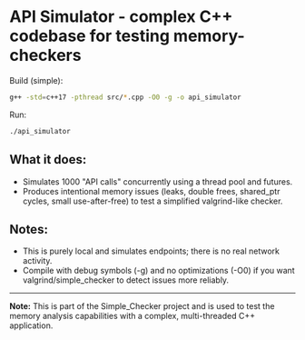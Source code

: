 # API Simulator - complex C++ codebase for testing memory-checkers

Build (simple):
```bash
g++ -std=c++17 -pthread src/*.cpp -O0 -g -o api_simulator
```

Run:
```bash
./api_simulator
```

## What it does:
- Simulates 1000 "API calls" concurrently using a thread pool and futures.
- Produces intentional memory issues (leaks, double frees, shared_ptr cycles, small use-after-free) to test a simplified valgrind-like checker.

## Notes:
- This is purely local and simulates endpoints; there is no real network activity.
- Compile with debug symbols (-g) and no optimizations (-O0) if you want valgrind/simple_checker to detect issues more reliably.

---

**Note:** This is part of the Simple_Checker project and is used to test the memory analysis capabilities with a complex, multi-threaded C++ application.
